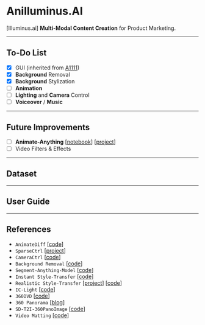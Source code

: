 # Anilluminus.AI
[Illuminus.ai] **Multi-Modal Content Creation** for Product Marketing.

--------------------------
## To-Do List

- [x] GUI (inherited from [A1111](https://github.com/AUTOMATIC1111/stable-diffusion-webui))
- [x] **Background** Removal
- [x] **Background** Stylization
- [ ] **Animation**
- [ ] **Lighting** and **Camera** Control
- [ ] **Voiceover** / **Music**

--------------------------
## Future Improvements

- [ ] **Animate-Anything** [[notebook](https://www.kaggle.com/code/mrriandmstique/animate-anything-demo/notebook)] [[project](https://github.com/alibaba/animate-anything)]
- [ ] Video Filters & Effects

--------------------------
## Dataset

--------------------------
## User Guide

--------------------------
## References
- `AnimateDiff` [[code](https://github.com/guoyww/AnimateDiff)]
- `SparseCtrl` [[project](https://guoyww.github.io/projects/SparseCtrl)]
- `CameraCtrl` [[code](https://github.com/hehao13/CameraCtrl)]
- `Background Removal` [[code](https://github.com/danielgatis/rembg)]
- `Segment-Anything-Model` [[code](https://github.com/continue-revolution/sd-webui-segment-anything)]
- `Instant Style-Transfer` [[code](https://github.com/instantX-research/InstantStyle)]
- `Realistic Style-Transfer` [[project](https://rongliu-leo.github.io/IPST/)] [[code](https://github.com/RongLiu-Leo/IPST)]
- `IC-Light` [[code](https://github.com/lllyasviel/IC-Light)]
- `360DVD` [[code](https://github.com/Akaneqwq/360DVD)]
- `360 Panorama` [[blog](https://virtualworlds.fun/create-360-panorama-with-stable-diffusion-and-comfyui/)]
- `SD-T2I-360PanoImage` [[code](https://github.com/ArcherFMY/SD-T2I-360PanoImage)]
- `Video Matting` [[code](https://github.com/PeterL1n/RobustVideoMatting)]
